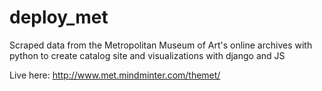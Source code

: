 # deploy_met
Scraped data from the Metropolitan Museum of Art's online archives with python to create catalog site and visualizations with django and JS

Live here: http://www.met.mindminter.com/themet/
